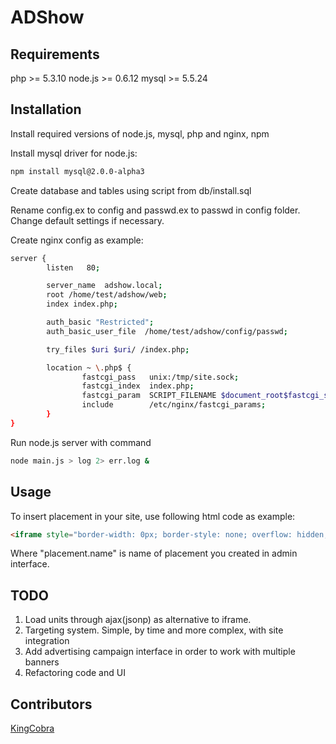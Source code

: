 ADShow
======

Requirements
--------------------------------------

php >= 5.3.10
node.js >= 0.6.12
mysql >= 5.5.24

Installation
--------------------------------------

Install required versions of node.js, mysql, php and nginx, npm

Install mysql driver for node.js:
```bash
npm install mysql@2.0.0-alpha3
```

Create database and tables using script from db/install.sql

Rename config.ex to config and passwd.ex to passwd in config folder. Change default settings if necessary.

Create nginx config as example:
```bash
server {
        listen   80;

        server_name  adshow.local;
        root /home/test/adshow/web;
        index index.php;

        auth_basic "Restricted";
        auth_basic_user_file  /home/test/adshow/config/passwd;

        try_files $uri $uri/ /index.php;

        location ~ \.php$ {
                fastcgi_pass   unix:/tmp/site.sock;
                fastcgi_index  index.php;
                fastcgi_param  SCRIPT_FILENAME $document_root$fastcgi_script_name;
                include        /etc/nginx/fastcgi_params;
        }
}
```

Run node.js server with command
```bash
node main.js > log 2> err.log &
```

Usage
--------------------------------------

To insert placement in your site, use following html code as example:

```html
<iframe style="border-width: 0px; border-style: none; overflow: hidden; width: 240px; height: 200px;" src="http://adshow.local:8080/show/placement.name"></iframe>
```
Where "placement.name" is name of placement you created ‌in admin interface.

TODO
--------------------------------------

1. Load units through ajax(jsonp) as alternative to iframe.
2. Targeting system. Simple, by time and more complex, with site integration
3. Add advertising campaign interface in order to work with multiple banners
4. Refactoring code and UI

Contributors
--------------------------------------

[KingCobra](https://github.com/KingCobra90)
